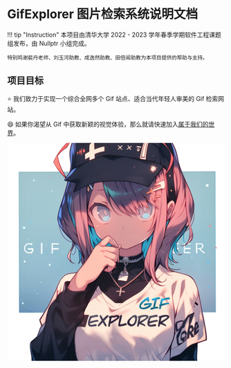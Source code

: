 # GifExplorer 图片检索系统说明文档

!!! tip "Instruction"
    本项目由清华大学 2022 - 2023 学年春季学期软件工程课题组发布，由 Nullptr 小组完成。

    特别鸣谢裴丹老师、刘玉河助教、成逸然助教、田倍闻助教为本项目提供的帮助与支持。

## 项目目标

:star: 我们致力于实现一个综合全网多个 Gif 站点、适合当代年轻人审美的 Gif 检索网站。

:smile: 如果你渴望从 Gif 中获取新颖的视觉体验，那么就请快速加入[属于我们的世界](https://gifexplorer-frontend-nullptr.app.secoder.net/ "GifExplorer 图片检索系统首页")。

![This is GifExplorer](assets/avatar.png)
